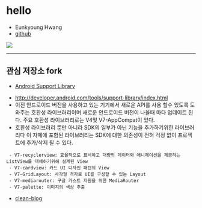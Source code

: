 hello
======

* Eunkyoung Hwang
* [github](http://github.com/EkSunrise)

![](https://avatars0.githubusercontent.com/u/77693?v=3&s=460)

----
## 관심 저장소 fork

* [Android Support Library](https://github.com/EkSunrise/platform_frameworks_support)
- http://developer.android.com/tools/support-library/index.html
- 이전 안드로이드 버전을 사용하고 있는 기기에서 새로운 API를 사용 할수 있도록 도와주는 호환성 라이브러리이며 새로운 안드로이드 버전이 나올때 마다 업데이트 된다. 주요 호환성 라이브러리로는 V4및 V7-AppCompat이 있다.
- 호환성 라이브러리 뿐만 아니라 SDK의 일부가 아닌 기능을 추가하기위한 라이브러리다 이 자체에 포함된 라이브러리는 SDK에 대한 의존성이 전혀 걱정 없이 프로젝트에 추가/삭제 될 수 있다.
 ```
  - V7-recyclerview: 효율적으로 표시하고 대량의 데이터와 애니메이션을 제공하는 ListView를 대체하기위해 설계된 View
  - V7-cardview: 카드 UI 디자인 패턴의 View
  - V7-GridLayout: 사각형 격자로 UI를 구성할 수 있는 Layout
  - V7-mediarouter: 구글 카스트 지원을 위한 MediaRouter
  - V7-palette: 이미지의 색상 추출
 ```
* [clean-blog](https://github.com/EkSunrise/clean-blog)
